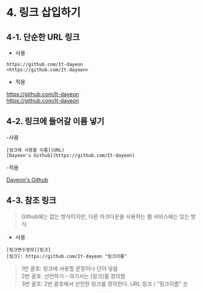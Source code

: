 # 4. 링크 삽입하기
## 4-1. 단순한 URL 링크

- 사용
```
https://github.com/It-dayeon  
<https://github.com/It-dayeon>
```

- 적용

https://github.com/It-dayeon  
<https://github.com/It-dayeon>

## 4-2. 링크에 들어갈 이름 넣기 

-사용
```
[링크에 사용할 이름](URL)
[Dayeon's Github](https://github.com/It-dayeon)
```

-적용

[Dayeon's Github](https://github.com/It-dayeon)

## 4-3. 참조 링크

> Github에는 없는 방식이지만, 다른 마크다운을 사용하는 웹 서비스에는 있는 방식

- 사용
```
[링크변수정의][링크]
[링크]: https://github.com/It-dayeon "링크이름"
```
> 1번 괄호: 링크에 사용할 문장이나 단어 넣음   
> 2번 괄호: 선언하기 - 여기서는 [링크]를 정의함  
> 3번 괄호: 2번 괄호에서 선언한 링크를 정의한다. URL 링크 / "링크이름" 순 
